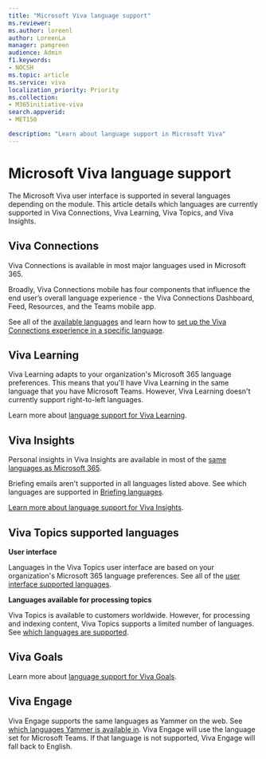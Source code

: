 ```yaml
---
title: "Microsoft Viva language support"
ms.reviewer: 
ms.author: loreenl
author: LoreenLa
manager: pamgreen
audience: Admin
f1.keywords:
- NOCSH
ms.topic: article
ms.service: viva
localization_priority: Priority
ms.collection:  
- M365initiative-viva
search.appverid:
- MET150

description: "Learn about language support in Microsoft Viva"
---
```

# Microsoft Viva language support
  
The Microsoft Viva user interface is supported in several languages depending on the module. This article details which languages are currently supported in Viva Connections, Viva Learning, Viva Topics, and Viva Insights.


## Viva Connections
Viva Connections is available in most major languages used in Microsoft 365. 

Broadly, Viva Connections mobile has four components that influence the end user’s overall language experience - the Viva Connections Dashboard, Feed, Resources, and the Teams mobile app.

See all of the [available languages](/viva/connections/viva-connections-language#available-languages) and learn how to [set up the Viva Connections experience in a specific language](/viva/connections/viva-connections-language).



## Viva Learning
Viva Learning adapts to your organization's Microsoft 365 language preferences. This means that you'll have Viva Learning in the same language that you have Microsoft Teams. However, Viva Learning doesn't currently support right-to-left languages.

Learn more about [language support for Viva Learning](/viva/learning/viva-learning-supported-languages).


## Viva Insights 

<!--**Teams app + Personal**-->

Personal insights in Viva Insights are available in most of the [same languages as Microsoft 365](https://support.microsoft.com/office/what-languages-is-office-available-in-26d30382-9fba-45dd-bf55-02ab03e2a7ec).

Briefing emails aren't supported in all languages listed above. See which languages are supported in [Briefing languages](/viva/insights/personal/briefing/be-languages).

[Learn more about language support for Viva Insights](/viva/insights/personal/overview/plans-environments#language-support).

<!--**Advanced**

[Learn more about language support and guidelines for Advanced insights](/viva/insights/overview/supported-languages).-->


## Viva Topics supported languages
**User interface**

Languages in the Viva Topics user interface are based on your organization's Microsoft 365 language preferences. See all of the [user interface supported languages](/viva/topics/topics-language-support).

**Languages available for processing topics**

Viva Topics is available to customers worldwide. However, for processing and indexing content, Viva Topics supports a limited number of languages. See [which languages are supported](/viva/topics/topics-language-support#languages-available-for-processing-topics).

## Viva Goals 
Learn more about [language support for Viva Goals](/viva/goals/viva-goals-language-support).

## Viva Engage
Viva Engage supports the same languages as Yammer on the web. See [which languages Yammer is available in](https://support.microsoft.com/office/14dd5886-d48d-4d6d-a583-4273a2538540). Viva Engage will use the language set for Microsoft Teams. If that language is not supported, Viva Engage will fall back to English.

